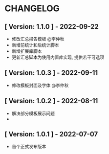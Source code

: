 # CHANGELOG

## [ Version: 1.1.0 ] - 2022-09-22

- 修改汇总报告模板 @李仲秋
- 新增前统计和后统计脚本
- 新增扩展库脚本
- 更新汇总脚本为使用内置库实现, 提供若干可选项

## [ Version: 1.0.3 ] - 2022-09-11

- 修改模板封面及字体 @李仲秋

## [ Version: 1.0.2 ] - 2022-08-11

- 解决部分模板展示问题
- 
## [ Version: 1.0.1 ] - 2022-07-07

- 首个正式发布版本
